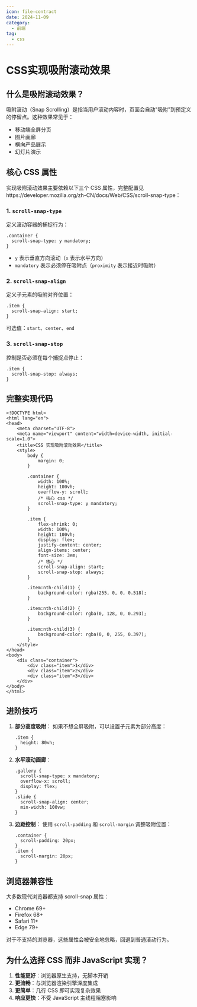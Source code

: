 ```yaml
---
icon: file-contract
date: 2024-11-09
category:
  - 前端
tag:
  - css
---
```


# CSS实现吸附滚动效果

## 什么是吸附滚动效果？

吸附滚动（Snap Scrolling）是指当用户滚动内容时，页面会自动"吸附"到预定义的停留点。这种效果常见于：

- 移动端全屏分页
- 图片画廊
- 横向产品展示
- 幻灯片演示

<!-- more -->

## 核心 CSS 属性

实现吸附滚动效果主要依赖以下三个 CSS 属性，完整配置见https://developer.mozilla.org/zh-CN/docs/Web/CSS/scroll-snap-type：

### 1. `scroll-snap-type`

定义滚动容器的捕捉行为：

```
.container {
  scroll-snap-type: y mandatory;
}
```

- `y` 表示垂直方向滚动（`x` 表示水平方向）
- `mandatory` 表示必须停在吸附点（`proximity` 表示接近时吸附）

### 2. `scroll-snap-align`

定义子元素的吸附对齐位置：

```
.item {
  scroll-snap-align: start;
}
```

可选值：`start`、`center`、`end`

### 3. `scroll-snap-stop`

控制是否必须在每个捕捉点停止：

```
.item {
  scroll-snap-stop: always;
}
```

## 完整实现代码

```
<!DOCTYPE html>
<html lang="en">
<head>
    <meta charset="UTF-8">
    <meta name="viewport" content="width=device-width, initial-scale=1.0">
    <title>CSS 实现吸附滚动效果</title>
    <style>
        body {
            margin: 0;
        }

        .container {
            width: 100%;
            height: 100vh;
            overflow-y: scroll;
            /* 核心 css */
            scroll-snap-type: y mandatory;
        }

        .item {
            flex-shrink: 0;
            width: 100%;
            height: 100vh;
            display: flex;
            justify-content: center;
            align-items: center;
            font-size: 3em;
            /* 核心 */
            scroll-snap-align: start;
            scroll-snap-stop: always;
        }

        .item:nth-child(1) {
            background-color: rgba(255, 0, 0, 0.518);
        }

        .item:nth-child(2) {
            background-color: rgba(0, 128, 0, 0.293);
        }

        .item:nth-child(3) {
            background-color: rgba(0, 0, 255, 0.397);
        }
    </style>
</head>
<body>
    <div class="container">
        <div class="item">1</div>
        <div class="item">2</div>
        <div class="item">3</div>
    </div>
</body>
</html>
```

## 进阶技巧

1. **部分高度吸附**：
    如果不想全屏吸附，可以设置子元素为部分高度：

    ```
    .item {
      height: 80vh;
    }
    ```

2. **水平滚动画廊**：

    ```
    .gallery {
      scroll-snap-type: x mandatory;
      overflow-x: scroll;
      display: flex;
    }
    .slide {
      scroll-snap-align: center;
      min-width: 100vw;
    }
    ```

3. **边距控制**：
    使用 `scroll-padding` 和 `scroll-margin` 调整吸附位置：

    ```
    .container {
      scroll-padding: 20px;
    }
    .item {
      scroll-margin: 20px;
    }
    ```

## 浏览器兼容性

大多数现代浏览器都支持 scroll-snap 属性：

- Chrome 69+
- Firefox 68+
- Safari 11+
- Edge 79+

对于不支持的浏览器，这些属性会被安全地忽略，回退到普通滚动行为。

## 为什么选择 CSS 而非 JavaScript 实现？

1. **性能更好**：浏览器原生支持，无脚本开销
2. **更流畅**：与浏览器渲染引擎深度集成
3. **更简单**：几行 CSS 即可实现复杂效果
4. **响应更快**：不受 JavaScript 主线程阻塞影响